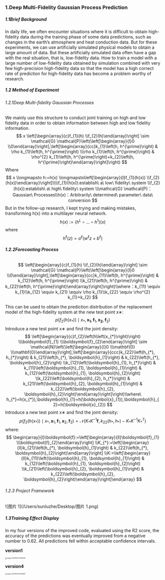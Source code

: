 ### 1.Deep Multi-Fidelity Gaussian Process Prediction

##### 1.1Brief Background

In daily life, we often encounter situations where it is difficult to obtain high-fidelity data during the training phase of some data predictions, such as changes in the earth’s atmosphere and heat conduction data. But for these experiments, we can use artificially simulated physical models to obtain a large amount of data. But these artificially simulated data often have a gap with the real situation, that is, low-fidelity data. How to train a model with a large number of low-fidelity data obtained by simulation combined with very few high-precision high-fidelity data so that the model has a high correct rate of prediction for high-fidelity data has become a problem worthy of research.

##### 1.2 Method of Experiment

###### 1.2.1Deep Multi-fidelity Gaussian Processes

We mainly use this structure to conduct joint training on high and low fidelity data in order to obtain information between high and low fidelity information.
$$
x \left[\begin{array}{c}f_{1}(h) \\f_{2}(h)\end{array}\right] \sim \mathcal{G} \mathcal{P}\left(\left[\begin{array}{l}0 \\0\end{array}\right],\left[\begin{array}{cc}k_{1}\left(h, h^{\prime}\right) & \rho k_{1}\left(h, h^{\prime}\right) \\\rho k_{1}\left(h, h^{\prime}\right) & \rho^{2} k_{1}\left(h, h^{\prime}\right)+k_{2}\left(h, h^{\prime}\right)\end{array}\right]\right)
$$
Where
$$
x  \longmapsto h:=h(x) \longmapsto\left[\begin{array}{l}f_{1}(h(x)) \\f_{2}(h(x))\end{array}\right]\\\\f_{1}(h(x)):establish\ a\ low\ fidelity\ system \\f_{2}(h(x)):establish\ a\ high\ fidelity\ system \\\mathcal{G} \mathcal{P}：Gaussian\ Processes\\h(x)：Arbitrarily\ determined\ parameter\ data\ conversion
$$
But in the follow-up research, I kept trying and making mistakes, transforming h(x) into a multilayer neural network.
$$
h(x):=\left(h^{L} \circ \ldots \circ h^{1}\right)(x)
$$
where
$$
h^{\ell}(z)=\sigma^{\ell}\left(w^{\ell} z+b^{\ell}\right)
$$

###### **1.2.2Forecasting Process**

$$
\left[\begin{array}{c}f_{1}(h) \\f_{2}(h)\end{array}\right] \sim \mathcal{G} \mathcal{P}\left(\left[\begin{array}{l}0 \\0\end{array}\right],\left[\begin{array}{cc}k_{11}\left(h, h^{\prime}\right) & k_{12}\left(h, h^{\prime}\right) \\k_{21}\left(h, h^{\prime}\right) & k_{22}\left(h, h^{\prime}\right)\end{array}\right]\right)\\where：k_{11} \equiv k_{1}\\k_{12} \equiv k_{21} \equiv \rho k_{1}\\k_{22} \equiv \rho^{2} k_{1}+k_{2}
$$

This can be used to obtain the prediction distribution of the replacement model of the high-fidelity system at the new test point x∗:
$$
p\left(f_{2}\left(h\left(x_{*}\right)\right) \mid x_{*}, \boldsymbol{x}_{\mathbf{1}}, \boldsymbol{f}_{1}, \boldsymbol{x}_{\mathbf{2}}, \boldsymbol{f}_{2}\right)
$$
Introduce a new test point x∗ and find the joint density:
$$
\left[\begin{array}{c}f_{2}\left(h\left(x_{*}\right)\right) \\\boldsymbol{f}_{1} \\\boldsymbol{f}_{2}\end{array}\right] \sim \mathcal{N}\left(\left[\begin{array}{l}0 \\\mathbf{0} \\\mathbf{0}\end{array}\right],\left[\begin{array}{ccc}k_{22}\left(h_{*}, h_{*}\right) & k_{21}\left(h_{*}, \boldsymbol{h}_{1}\right) & k_{22}\left(h_{*}, \boldsymbol{h}_{2}\right) \\k_{12}\left(\boldsymbol{h}_{1}, h_{*}\right) & k_{11}\left(\boldsymbol{h}_{1}, \boldsymbol{h}_{1}\right) & k_{12}\left(\boldsymbol{h}_{1}, \boldsymbol{h}_{2}\right) \\k_{22}\left(\boldsymbol{h}_{2}, h_{*}\right) & k_{21}\left(\boldsymbol{h}_{2}, \boldsymbol{h}_{1}\right) & k_{22}\left(\boldsymbol{h}_{2}, \boldsymbol{h}_{2}\right)\end{array}\right]\right)\\where\  h_{*}=h(x_{*}),\boldsymbol{h}_{1}=h(\boldsymbol{x}_{1}),\boldsymbol{h}_{2}=h(\boldsymbol{x}_{2})
$$
Introduce a new test point x∗ and find the joint density:
$$
p\left(f_{2}\left(h\left(x_{*}\right)\right) \mid x_{*}, \boldsymbol{x}_{1}, \boldsymbol{f}_{1}, \boldsymbol{x}_{2}, \boldsymbol{f}_{2}\right)=\mathcal{N}\left(K_{*} K^{-1} \boldsymbol{f}, k_{22}\left(h_{*}, h_{*}\right)-K_{*} K^{-1} K_{*}^{T}\right)
$$
where:
$$
\begin{array}{l}\boldsymbol{f}:=\left[\begin{array}{ll}\boldsymbol{f}_{1} \\\boldsymbol{f}_{2}\end{array}\right] \\K_{*}:=\left[\begin{array}{ll}k_{21}\left(h_{*}, \boldsymbol{h}_{1}\right) & k_{22}\left(h_{*}, \boldsymbol{h}_{2}\right)\end{array}\right] \\K:=\left[\begin{array}{ll}k_{11}\left(\boldsymbol{h}_{1}, \boldsymbol{h}_{1}\right) & k_{12}\left(\boldsymbol{h}_{1}, \boldsymbol{h}_{2}\right) \\k_{21}\left(\boldsymbol{h}_{2}, \boldsymbol{h}_{1}\right) & k_{22}\left(\boldsymbol{h}_{2}, \boldsymbol{h}_{2}\right)\end{array}\right]\end{array}
$$

###### 1.2.3 Project Framework

![图片 1](/Users/sunluzhe/Desktop/图片 1.png)

##### 1.3Training Effect Display

In my four versions of the improved code, evaluated using the R2 score, the accuracy of the predictions was eventually improved from a negative number to 0.62. All predictions fell within acceptable confidence intervals.

**version1**

<img src="/Users/sunluzhe/Library/Application Support/typora-user-images/image-20210922173138439.png" alt="image-20210922173138439" style="zoom:33%;" />

**version4**

<img src="/Users/sunluzhe/Library/Application Support/typora-user-images/image-20210922173410665.png" alt="image-20210922173410665" style="zoom:33%;" />

